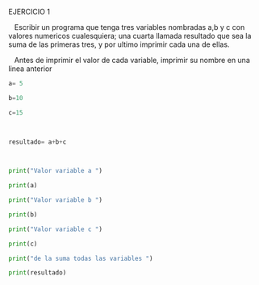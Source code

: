 
EJERCICIO 1

   Escribir un programa que tenga tres variables nombradas a,b y c con valores numericos cualesquiera; una cuarta llamada resultado que sea la suma de las primeras tres, y por ultimo imprimir cada una de ellas.

   Antes de imprimir el valor de cada variable, imprimir su nombre en una linea anterior

```python
a= 5

b=10

c=15

  

resultado= a+b+c

  

print("Valor variable a ")

print(a)

print("Valor variable b ")

print(b)

print("Valor variable c ")

print(c)

print("de la suma todas las variables ")

print(resultado)
```